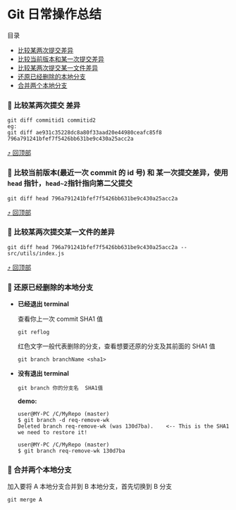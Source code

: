 # Git 日常操作总结

<span id="top">目录</span>

- [比较某两次提交差异](#1)
- [比较当前版本和某一次提交差异](#2)
- [比较某两次提交某一文件差异](#3)
- [还原已经删除的本地分支](#4)
- [合并两个本地分支](#5)

### <span id="1">:palm_tree: 比较某两次提交 差异</span>

```
git diff commitid1 commitid2
eg:
git diff ae931c35228dc8a80f33aad20e44980ceafc85f8 796a791241bfef7f5426bb631be9c430a25acc2a
```

[:arrow_heading_up: 回顶部](#top)

### <span id="2">:palm_tree: 比较当前版本(最近一次 commit 的 id 号) 和 某一次提交差异，使用 `head` 指针，`head~2`指针指向第二父提交<span>

```
git diff head 796a791241bfef7f5426bb631be9c430a25acc2a
```

[:arrow_heading_up: 回顶部](#top)

### <span id="3">:palm_tree: 比较某两次提交某一文件的差异</span>

```
git diff head 796a791241bfef7f5426bb631be9c430a25acc2a -- src/utils/index.js
```

[:arrow_heading_up: 回顶部](#top)

### <span id="4">:palm_tree: 还原已经删除的本地分支</span>

- **已经退出 terminal**

  查看你上一次 commit SHA1 值

  ```
  git reflog
  ```

  红色文字一般代表删除的分支，查看想要还原的分支及其前面的 SHA1 值

  ```
  git branch branchName <sha1>
  ```

- **没有退出 terminal**

  ```
  git branch 你的分支名  SHA1值
  ```

  **demo:**

  ```
  user@MY-PC /C/MyRepo (master)
  $ git branch -d req-remove-wk
  Deleted branch req-remove-wk (was 130d7ba).    <-- This is the SHA1 we need to restore it!

  user@MY-PC /C/MyRepo (master)
  $ git branch req-remove-wk 130d7ba

  ```

### <span id="5">:palm_tree: 合并两个本地分支</span>

加入要将 A 本地分支合并到 B 本地分支，首先切换到 B 分支

```
git merge A
```
